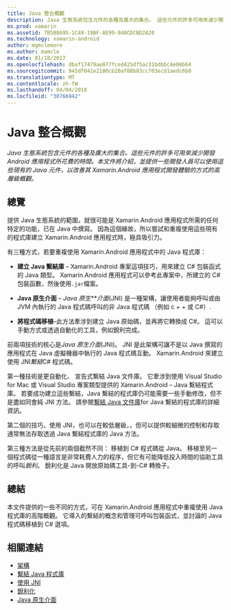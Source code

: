 ```yaml
---
title: Java 整合概觀
description: Java 生態系統包含元件的各種及廣大的集合。 這些元件的許多可用來減少開發 Android 應用程式所花費的時間。 本文件將介紹，並提供一些開發人員可以使用這些現有的 Java 元件，以改善其 Xamarin.Android 應用程式開發體驗的方式的高層級概觀。
ms.prod: xamarin
ms.assetid: 7B5B8695-1C49-19BF-AE99-948CDCBD2A20
ms.technology: xamarin-android
author: mgmclemore
ms.author: mamcle
ms.date: 01/18/2017
ms.openlocfilehash: dbaf17479ae077fced425df5ac31bdbbc4e06b64
ms.sourcegitcommit: 945df041e2180cb20af08b83cc703ecd1aedc6b0
ms.translationtype: MT
ms.contentlocale: zh-TW
ms.lasthandoff: 04/04/2018
ms.locfileid: "30766942"
---
```

# <a name="java-integration-overview"></a>Java 整合概觀

_Java 生態系統包含元件的各種及廣大的集合。這些元件的許多可用來減少開發 Android 應用程式所花費的時間。本文件將介紹，並提供一些開發人員可以使用這些現有的 Java 元件，以改善其 Xamarin.Android 應用程式開發體驗的方式的高層級概觀。_


## <a name="overview"></a>總覽

提供 Java 生態系統的範圍，就很可能是 Xamarin.Android 應用程式所需的任何特定的功能，已在 Java 中撰寫。 因為這個緣故，所以嘗試和重複使用這些現有的程式庫建立 Xamarin.Android 應用程式時，極具吸引力。 

有三種方式，若要重複使用 Xamarin.Android 應用程式中的 Java 程式庫： 

-   **建立 Java 繫結庫** &ndash; Xamarin.Android 專案這項技巧，用來建立 C# 包裝函式的 Java 類型。 Xamarin.Android 應用程式可以參考此專案中，所建立的 C# 包裝函數，然後使用`.jar`檔案。 

-   **Java 原生介面** &ndash; *Java 原生**介面*(JNI) 是一種架構，讓使用者能夠呼叫或由 JVM 內執行的 Java 程式碼呼叫的非 Java 程式碼 （例如 c + + 或 C#）. 

-   **將程式碼移植**&ndash;此方法牽涉到建立 Java 原始碼，並再將它轉換成 C#。 這可以手動方式或透過自動化的工具，例如銳利完成。 

前兩項技術的核心是*Java 原生介面*(JNI)。 JNI 是此架構可讓不是以 Java 撰寫的應用程式在 Java 虛擬機器中執行的 Java 程式碼互動。 Xamarin.Android 來建立使用 JNI*繫結*C# 程式碼。 

第一種技術是更自動化、 宣告式繫結 Java 文件庫。 它牽涉到使用 Visual Studio for Mac 或 Visual Studio 專案類型提供的 Xamarin.Android &ndash; Java 繫結程式庫。 若要成功建立這些繫結，Java 繫結的程式庫仍可能需要一些手動修改，但不是盡如同會純 JNI 方法。 請參閱[繫結 Java 文件庫](~/android/platform/binding-java-library/index.md)for Java 繫結的程式庫的詳細資訊。 

第二個的技巧，使用 JNI，也可以在較低層級，，但可以提供較細微的控制和存取通常無法存取透過 Java 繫結程式庫的 Java 方法。 

第三種方法是從先前的兩個截然不同： 移植到 C# 程式碼從 Java。 移植至另一個程式碼從一種語言是非常耗費人力的程序，但它有可能降低投入時間的協助工具的呼叫*銳利*。 銳利化是 Java 開放原始碼工具-到-C# 轉換子。 



## <a name="summary"></a>總結

本文件提供的一些不同的方式，可在 Xamarin.Android 應用程式中重複使用 Java 程式庫的高階概觀。 它導入的繫結的概念和管理可呼叫包裝函式，並討論的 Java 程式碼移植到 C# 選項。 


## <a name="related-links"></a>相關連結

- [架構](~/android/internals/architecture.md)
- [繫結 Java 程式庫](~/android/platform/binding-java-library/index.md)
- [使用 JNI](~/android/platform/java-integration/working-with-jni.md)
- [銳利化](https://github.com/slluis/sharpen)
- [Java 原生介面](http://docs.oracle.com/javase/7/docs/technotes~/jni/index.html)
